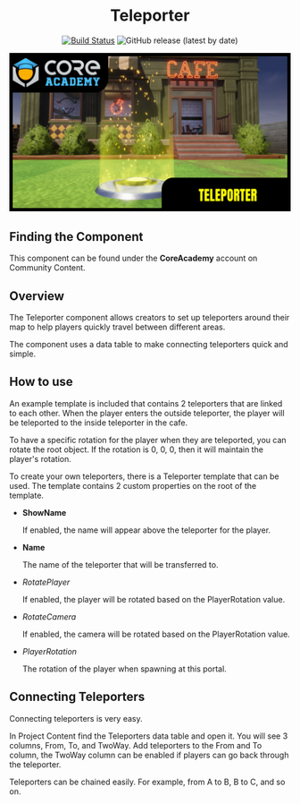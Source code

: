 <div align="center">

# Teleporter

[![Build Status](https://github.com/ManticoreGamesInc/CC-Teleporter/workflows/CI/badge.svg)](https://github.com/ManticoreGamesInc/CC-Teleporter/actions/workflows/ci.yml?query=workflow%3ACI%29)
![GitHub release (latest by date)](https://img.shields.io/github/v/release/ManticoreGamesInc/CC-Teleporter?style=plastic)

![Preview](/Screenshots/Main.png)

</div>

## Finding the Component

This component can be found under the **CoreAcademy** account on Community Content.

## Overview

The Teleporter component allows creators to set up teleporters around their map to help players quickly travel between different areas.

The component uses a data table to make connecting teleporters quick and simple.

## How to use

An example template is included that contains 2 teleporters that are linked to each other. When the player enters the outside teleporter, the player will be teleported to the inside teleporter in the cafe.

To have a specific rotation for the player when they are teleported, you can rotate the root object. If the rotation is 0, 0, 0, then it will maintain the player's rotation.

To create your own teleporters, there is a Teleporter template that can be used. The template contains 2 custom properties on the root of the template.

- **ShowName**

  If enabled, the name will appear above the teleporter for the player.

- **Name**

  The name of the teleporter that will be transferred to.

- *RotatePlayer*

  If enabled, the player will be rotated based on the PlayerRotation value.

- *RotateCamera*

  If enabled, the camera will be rotated based on the PlayerRotation value.

- *PlayerRotation*

  The rotation of the player when spawning at this portal.

## Connecting Teleporters

Connecting teleporters is very easy.

In Project Content find the Teleporters data table and open it. You will see 3 columns, From, To, and TwoWay. Add teleporters to the From and To column, the TwoWay column can be enabled if players can go back through the teleporter.

Teleporters can be chained easily. For example, from A to B, B to C, and so on.
